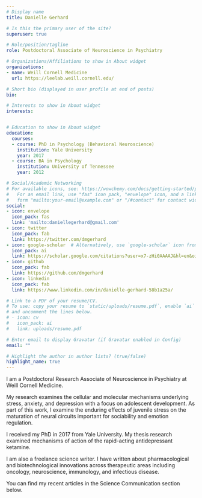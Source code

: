 ```yaml
---
# Display name
title: Danielle Gerhard

# Is this the primary user of the site?
superuser: true

# Role/position/tagline
role: Postdoctoral Associate of Neuroscience in Psychiatry

# Organizations/Affiliations to show in About widget
organizations:
- name: Weill Cornell Medicine
  url: https://leelab.weill.cornell.edu/

# Short bio (displayed in user profile at end of posts)
bio:

# Interests to show in About widget
interests:


# Education to show in About widget
education:
  courses:
  - course: PhD in Psychology (Behavioral Neuroscience)
    institution: Yale University
    year: 2017
  - course: BA in Psychology
    institution: University of Tennessee
    year: 2012

# Social/Academic Networking
# For available icons, see: https://wowchemy.com/docs/getting-started/page-builder/#icons
#   For an email link, use "fas" icon pack, "envelope" icon, and a link in the
#   form "mailto:your-email@example.com" or "/#contact" for contact widget.
social:
- icon: envelope
  icon_pack: fas
  link: 'mailto:daniellegerhard@gmail.com'
- icon: twitter
  icon_pack: fab
  link: https://twitter.com/dmgerhard
- icon: google-scholar  # Alternatively, use `google-scholar` icon from `ai` icon pack
  icon_pack: ai
  link: https://scholar.google.com/citations?user=x7-zHi0AAAAJ&hl=en&oi=ao
- icon: github
  icon_pack: fab
  link: https://github.com/dmgerhard
- icon: linkedin
  icon_pack: fab
  link: https://www.linkedin.com/in/danielle-gerhard-58b1a25a/

# Link to a PDF of your resume/CV.
# To use: copy your resume to `static/uploads/resume.pdf`, enable `ai` icons in `params.toml`,
# and uncomment the lines below.
# - icon: cv
#   icon_pack: ai
#   link: uploads/resume.pdf

# Enter email to display Gravatar (if Gravatar enabled in Config)
email: ""

# Highlight the author in author lists? (true/false)
highlight_name: true
---
```


I am a Postdoctoral Research Associate of Neuroscience in Psychiatry at Weill Cornell Medicine.

My research examines the cellular and molecular mechanisms underlying stress, anxiety, and depression with a focus on adolescent development. As part of this work, I examine the enduring effects of juvenile stress on the maturation of neural circuits important for sociability and emotion regulation.

I received my PhD in 2017 from Yale University. My thesis research examined mechanisms of action of the rapid-acting antidepressant ketamine.

I am also a freelance science writer. I have written about pharmacological and biotechnological innovations across therapeutic areas including oncology, neuroscience, immunology, and infectious disease.

You can find my recent articles in the Science Communication section below.  
